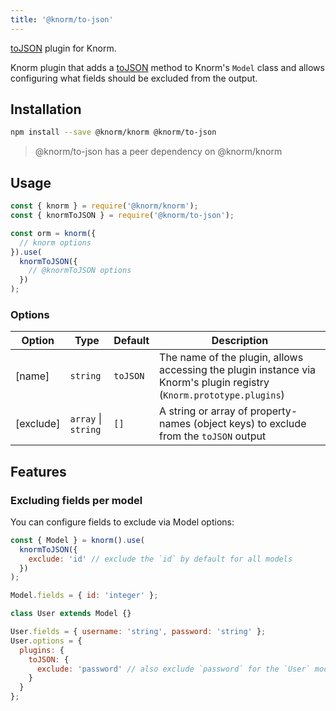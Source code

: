 ```yaml
---
title: '@knorm/to-json'
---
```


[toJSON](<https://developer.mozilla.org/en-US/docs/Web/JavaScript/Reference/Global_Objects/JSON/stringify#toJSON()_behavior>)
plugin for Knorm.

Knorm plugin that adds a
[toJSON](https://developer.mozilla.org/en-US/docs/Web/JavaScript/Reference/Global_Objects/JSON/stringify#toJSON()_behavior)
method to Knorm's `Model` class and allows configuring what fields should be
excluded from the output.

## Installation

```bash
npm install --save @knorm/knorm @knorm/to-json
```

> @knorm/to-json has a peer dependency on @knorm/knorm

## Usage

```js
const { knorm } = require('@knorm/knorm');
const { knormToJSON } = require('@knorm/to-json');

const orm = knorm({
  // knorm options
}).use(
  knormToJSON({
    // @knormToJSON options
  })
);
```

### Options

| Option    | Type                | Default  | Description                                                                                                          |
| --------- | ------------------- | -------- | -------------------------------------------------------------------------------------------------------------------- |
| [name]    | `string`            | `toJSON` | The name of the plugin, allows accessing the plugin instance via Knorm's plugin registry (`Knorm.prototype.plugins`) |
| [exclude] | `array` \| `string` | `[]`     | A string or array of property-names (object keys) to exclude from the `toJSON` output                                |

## Features

### Excluding fields per model

You can configure fields to exclude via Model options:

```js
const { Model } = knorm().use(
  knormToJSON({
    exclude: 'id' // exclude the `id` by default for all models
  })
);

Model.fields = { id: 'integer' };

class User extends Model {}

User.fields = { username: 'string', password: 'string' };
User.options = {
  plugins: {
    toJSON: {
      exclude: 'password' // also exclude `password` for the `User` model
    }
  }
};
```
